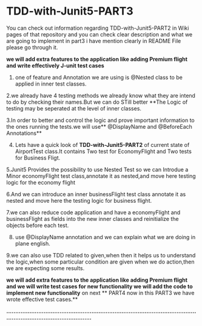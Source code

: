 # TDD-with-Junit5-PART3
You can check out information regarding  TDD-with-Junit5-PART2 in Wiki pages of that repository and you can check clear description and what we are going to implement in part3 i have mention clearly in README File please go through it.

 **we will add extra features to the application like adding Premium flight and write effectively J-unit test cases**
 1. one of feature and Annotation we are using is @Nested class to be applied in inner test classes.
 
 2.we already have 4 testing methods we already know what  they are intend to do by checking their names.But we can do STill better **The Logic of testing may be seperated at the level of inner classes.
 
 3.In order to better and control the logic and prove important information to the ones running the tests.we will use** @DisplayName and @BeforeEach Annotations**
 
 4. Lets have a quick look of **TDD-with-Junit5-PART2** of current state of AirportTest class.It contains Two test for EconomyFlight and Two tests for Business Fligt.
 
 5.Junit5 Provides the possibility to use Nested Test so we can Introdue a Minor economyFlight test class,annotate it as nested,and move here testing logic for the economy flight

6.And we can introduce an inner businessFlight test class annotate it as nested
and move here the testing logic for business flight.

7.we can also reduce code application and have a economyFlight and businessFlight as fields into the new inner classes and reinitialize the objects before each test.

8. use @DisplayName annotation and we can explain what we are doing in plane english.

9.we can also use TDD related to given,when then it helps us to understand the logic,when some particular condition are given when we do action,then we are expecting some results.

**we will add extra features to the application like adding Premium flight  and we will write test cases for new functionality we will add the code to implement new functionality** on next ** PART4 now in this PART3 we have wrote effective  test cases.**

**...........................................................................................................................................................**

 


